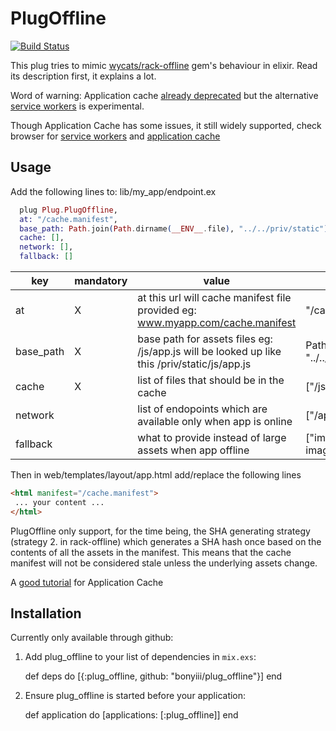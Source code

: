# PlugOffline

[![Build Status](https://travis-ci.org/bonyiii/plug_offline.svg?branch=master)](https://travis-ci.org/bonyiii/plug_offline)

This plug tries to mimic [wycats/rack-offline](https://github.com/wycats/rack-offline) gem's behaviour in elixir. Read its description first, it explains a lot.

Word of warning: Application cache [already deprecated](https://developer.mozilla.org/en-US/docs/Web/HTML/Using_the_application_cache) but the alternative [service workers](https://developer.mozilla.org/en-US/docs/Web/API/Service_Worker_API) is experimental.

Though Application Cache has some issues, it still widely supported, check browser for [service workers](http://caniuse.com/#feat=serviceworkers) and [application cache](http://caniuse.com/#feat=offline-apps) 

## Usage

Add the following lines to: lib/my_app/endpoint.ex

```elixir
  plug Plug.PlugOffline,
  at: "/cache.manifest",
  base_path: Path.join(Path.dirname(__ENV__.file), "../../priv/static"),
  cache: [],
  network: [],
  fallback: []

``` 

key | mandatory | value | example 
----|-----------|-------|--------
at  | X | at this url will cache manifest file provided eg: www.myapp.com/cache.manifest | "/cache.manifest"
base_path | X | base path for assets files eg: /js/app.js will be looked up like this /priv/static/js/app.js | Path.join(Path.dirname(__ENV__.file), "../../priv/static")
cache | X |list of files that should be in the cache | ["/js/app.js", "/css/app.css"]
network |  | list of endopoints which are available only when app is online | ["/api"]
fallback |  |what to provide instead of large assets when app offline | ["images/large/ images/offline.jpg"]

Then in web/templates/layout/app.html add/replace the following lines

```html
<html manifest="/cache.manifest">
 ... your content ...
</html>
```

PlugOffline only support, for the time being, the SHA generating strategy (strategy 2. in rack-offline)
which generates a SHA hash once based on the contents of
all the assets in the manifest. This means that the cache manifest will
not be considered stale unless the underlying assets change.

A [good tutorial](http://www.html5rocks.com/en/tutorials/appcache/beginner/) for Application Cache


## Installation

Currently only available through github:

  1. Add plug_offline to your list of dependencies in `mix.exs`:

        def deps do
          [{:plug_offline, github: "bonyiii/plug_offline"}]
        end

  2. Ensure plug_offline is started before your application:

        def application do
          [applications: [:plug_offline]]
        end

